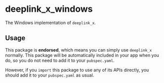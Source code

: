 # deeplink_x_windows

The Windows implementation of `deeplink_x`.

## Usage

This package is **endorsed**, which means you can simply use `deeplink_x`
normally. This package will be automatically included in your app when you do,
so you do not need to add it to your `pubspec.yaml`.

However, if you `import` this package to use any of its APIs directly, you
should add it to your `pubspec.yaml` as usual.
